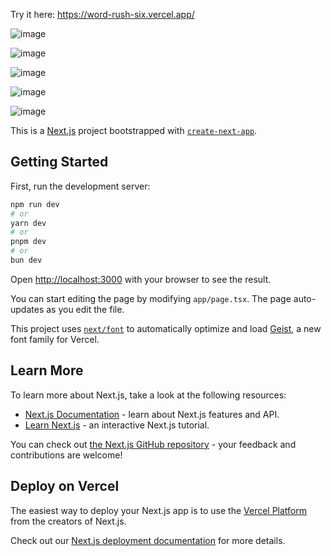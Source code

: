 Try it here: https://word-rush-six.vercel.app/

![image](https://github.com/user-attachments/assets/59f66a7d-0c06-4141-8018-f027a726cdc7)

![image](https://github.com/user-attachments/assets/b0a8e8a7-7695-4364-95ab-07fe4184a75f)

![image](https://github.com/user-attachments/assets/abd41966-8758-45f1-9f62-2f45799a1fa3)

![image](https://github.com/user-attachments/assets/7f0b9ad8-66db-43e4-bb23-ff6bd1a2cc5f)

![image](https://github.com/user-attachments/assets/a2362b68-c2de-4f79-858c-b8b1aef18d10)






This is a [Next.js](https://nextjs.org) project bootstrapped with [`create-next-app`](https://nextjs.org/docs/app/api-reference/cli/create-next-app).

## Getting Started

First, run the development server:

```bash
npm run dev
# or
yarn dev
# or
pnpm dev
# or
bun dev
```

Open [http://localhost:3000](http://localhost:3000) with your browser to see the result.

You can start editing the page by modifying `app/page.tsx`. The page auto-updates as you edit the file.

This project uses [`next/font`](https://nextjs.org/docs/app/building-your-application/optimizing/fonts) to automatically optimize and load [Geist](https://vercel.com/font), a new font family for Vercel.

## Learn More

To learn more about Next.js, take a look at the following resources:

- [Next.js Documentation](https://nextjs.org/docs) - learn about Next.js features and API.
- [Learn Next.js](https://nextjs.org/learn) - an interactive Next.js tutorial.

You can check out [the Next.js GitHub repository](https://github.com/vercel/next.js) - your feedback and contributions are welcome!

## Deploy on Vercel

The easiest way to deploy your Next.js app is to use the [Vercel Platform](https://vercel.com/new?utm_medium=default-template&filter=next.js&utm_source=create-next-app&utm_campaign=create-next-app-readme) from the creators of Next.js.

Check out our [Next.js deployment documentation](https://nextjs.org/docs/app/building-your-application/deploying) for more details.

